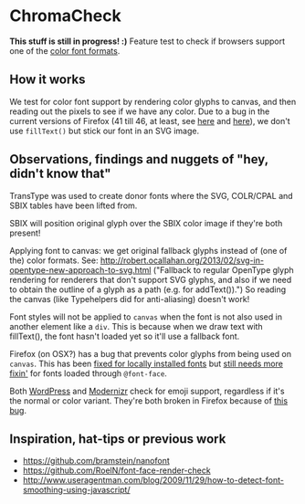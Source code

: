# ChromaCheck

**This stuff is still in progress! :)** Feature test to check if browsers support one of the [color font formats](http://pixelambacht.nl/2014/multicolor-fonts/).

## How it works

We test for color font support by rendering color glyphs to canvas, and then reading out the pixels to see if we have any color. Due to a bug in the current versions of Firefox (41 till 46, at least, see [here](https://bugzilla.mozilla.org/show_bug.cgi?id=1209480) and [here](https://bugzilla.mozilla.org/show_bug.cgi?id=1237640)), we don't use `fillText()` but stick our font in an SVG image.

## Observations, findings and nuggets of "hey, didn't know that"

TransType was used to create donor fonts where the SVG, COLR/CPAL and SBIX tables have been lifted from.

SBIX will position original glyph over the SBIX color image if they're both present!

Applying font to canvas: we get original fallback glyphs instead of (one of the) color formats. See: http://robert.ocallahan.org/2013/02/svg-in-opentype-new-approach-to-svg.html ("Fallback to regular OpenType glyph rendering for renderers that don't support SVG glyphs, and also if we need to obtain the outline of a glyph as a path (e.g. for <canvas> addText()).") So reading the canvas (like Typehelpers did for anti-aliasing) doesn't work!

Font styles will not be applied to `canvas` when the font is not also used in another element like a `div`. This is because when we draw text with fillText(), the font hasn't loaded yet so it'll use a fallback font.

Firefox (on OSX?) has a bug that prevents color glyphs from being used on `canvas`. This has been [fixed for locally installed fonts](https://bugzilla.mozilla.org/show_bug.cgi?id=1209480) but [still needs more fixin'](https://bugzilla.mozilla.org/show_bug.cgi?id=1237640) for fonts loaded through `@font-face`.

Both [WordPress](https://core.trac.wordpress.org/browser/trunk/src/wp-includes/js/wp-emoji-loader.js) and [Modernizr](https://github.com/Modernizr/Modernizr/blob/master/feature-detects/emoji.js) check for emoji support, regardless if it's the normal or color variant. They're both broken in Firefox because of [this bug](https://bugzilla.mozilla.org/show_bug.cgi?id=1209480).

## Inspiration, hat-tips or previous work

- https://github.com/bramstein/nanofont
- https://github.com/RoelN/font-face-render-check
- http://www.useragentman.com/blog/2009/11/29/how-to-detect-font-smoothing-using-javascript/